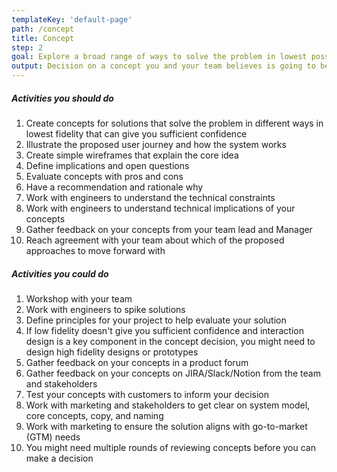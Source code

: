 ```yaml
---
templateKey: 'default-page'
path: /concept
title: Concept
step: 2
goal: Explore a broad range of ways to solve the problem in lowest possible fidelity that can give you sufficient confidence to decide on which direction to go. Not everything needs to be figured out, but you should cross the threshold where you feel confident that this is the right solution and you're not missing out on opportunities.
output: Decision on a concept you and your team believes is going to be the right solution for the problem. The Concept should be written either as a Notion or Confluence doc that can be shared and referenced later.
---
```

##### Activities you should do

1. Create concepts for solutions that solve the problem in different ways in lowest fidelity that can give you sufficient confidence
2. Illustrate the proposed user journey and how the system works
3. Create simple wireframes that explain the core idea
4. Define implications and open questions
5. Evaluate concepts with pros and cons
6. Have a recommendation and rationale why
7. Work with engineers to understand the technical constraints
8. Work with engineers to understand technical implications of your concepts
9. Gather feedback on your concepts from your team lead and Manager
10. Reach agreement with your team about which of the proposed approaches to move forward with

##### Activities you could do

1. Workshop with your team
2. Work with engineers to spike solutions
3. Define principles for your project to help evaluate your solution
4. If low fidelity doesn't give you sufficient confidence and interaction design is a key component in the concept decision, you might need to design high fidelity designs or prototypes
5. Gather feedback on your concepts in a product forum
6. Gather feedback on your concepts on JIRA/Slack/Notion from the team and stakeholders
7. Test your concepts with customers to inform your decision
8. Work with marketing and stakeholders to get clear on system model, core concepts, copy, and naming
9. Work with marketing to ensure the solution aligns with go-to-market (GTM) needs
10. You might need multiple rounds of reviewing concepts before you can make a decision